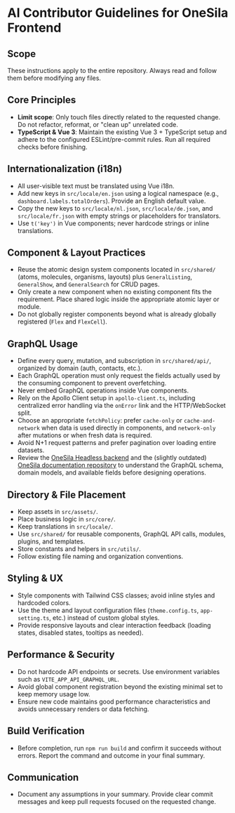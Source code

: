 # AI Contributor Guidelines for OneSila Frontend

## Scope
These instructions apply to the entire repository. Always read and follow them before modifying any files.

## Core Principles
- **Limit scope**: Only touch files directly related to the requested change. Do not refactor, reformat, or "clean up" unrelated code.
- **TypeScript & Vue 3**: Maintain the existing Vue 3 + TypeScript setup and adhere to the configured ESLint/pre-commit rules. Run all required checks before finishing.

## Internationalization (i18n)
- All user-visible text must be translated using Vue i18n.
- Add new keys in `src/locale/en.json` using a logical namespace (e.g., `dashboard.labels.totalOrders`). Provide an English default value.
- Copy the new keys to `src/locale/nl.json`, `src/locale/de.json`, and `src/locale/fr.json` with empty strings or placeholders for translators.
- Use `t('key')` in Vue components; never hardcode strings or inline translations.

## Component & Layout Practices
- Reuse the atomic design system components located in `src/shared/` (atoms, molecules, organisms, layouts) plus `GeneralListing`, `GeneralShow`, and `GeneralSearch` for CRUD pages.
- Only create a new component when no existing component fits the requirement. Place shared logic inside the appropriate atomic layer or module.
- Do not globally register components beyond what is already globally registered (`Flex` and `FlexCell`).

## GraphQL Usage
- Define every query, mutation, and subscription in `src/shared/api/`, organized by domain (auth, contacts, etc.).
- Each GraphQL operation must only request the fields actually used by the consuming component to prevent overfetching.
- Never embed GraphQL operations inside Vue components.
- Rely on the Apollo Client setup in `apollo-client.ts`, including centralized error handling via the `onError` link and the HTTP/WebSocket split.
- Choose an appropriate `fetchPolicy`: prefer `cache-only` or `cache-and-network` when data is used directly in components, and `network-only` after mutations or when fresh data is required.
- Avoid N+1 request patterns and prefer pagination over loading entire datasets.
- Review the [OneSila Headless backend](https://github.com/OneSila/OneSilaHeadless) and the (slightly outdated) [OneSila documentation repository](https://github.com/OneSila/OneSilaDocs) to understand the GraphQL schema, domain models, and available fields before designing operations.

## Directory & File Placement
- Keep assets in `src/assets/`.
- Place business logic in `src/core/`.
- Keep translations in `src/locale/`.
- Use `src/shared/` for reusable components, GraphQL API calls, modules, plugins, and templates.
- Store constants and helpers in `src/utils/`.
- Follow existing file naming and organization conventions.

## Styling & UX
- Style components with Tailwind CSS classes; avoid inline styles and hardcoded colors.
- Use the theme and layout configuration files (`theme.config.ts`, `app-setting.ts`, etc.) instead of custom global styles.
- Provide responsive layouts and clear interaction feedback (loading states, disabled states, tooltips as needed).

## Performance & Security
- Do not hardcode API endpoints or secrets. Use environment variables such as `VITE_APP_API_GRAPHQL_URL`.
- Avoid global component registration beyond the existing minimal set to keep memory usage low.
- Ensure new code maintains good performance characteristics and avoids unnecessary renders or data fetching.

## Build Verification
- Before completion, run `npm run build` and confirm it succeeds without errors. Report the command and outcome in your final summary.

## Communication
- Document any assumptions in your summary. Provide clear commit messages and keep pull requests focused on the requested change.

